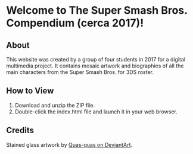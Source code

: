 # Welcome to The Super Smash Bros. Compendium (cerca 2017)!

## About
This website was created by a group of four students in 2017 for a digital multimedia project. It contains mosaic artwork and biographies of all the main characters from the Super Smash Bros. for 3DS roster.

## How to View
1. Download and unzip the ZIP file.
2. Double-click the index.html file and launch it in your web browser.

## Credits
Stained glass artwork by [Quas-quas on DeviantArt](https://www.google.com/url?sa=t&rct=j&q=&esrc=s&source=web&cd=1&cad=rja&uact=8&ved=2ahUKEwiF_aHwgOnhAhUHTN8KHQX_DFQQFjAAegQIBRAC&url=https%3A%2F%2Fwww.deviantart.com%2Fquas-quas&usg=AOvVaw1utwDSX1dQU3wUO_y394el).
